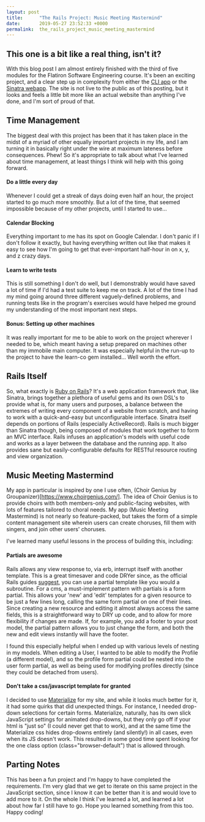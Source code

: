 ```yaml
---
layout: post
title:      "The Rails Project: Music Meeting Mastermind"
date:       2019-05-27 23:52:33 +0000
permalink:  the_rails_project_music_meeting_mastermind
---
```


## This one is a bit like a real thing, isn't it?

With this blog post I am almost entirely finished with the third of five modules for the Flatiron Software Engineering course. It's been an exciting project, and a clear step up in complexity from either the [CLI app](https://artrexdenthur.github.io/CLI_process) or the [Sinatra webapp](https://artrexdenthur.github.io/board_game_hoard).
The site is not live to the public as of this posting, but it looks and feels a little bit more like an actual website than anything I've done, and I'm sort of proud of that.

## Time Management

The biggest deal with this project has been that it has taken place in the midst of a myriad of other equally important projects in my life, and I am turning it in basically right under the wire at maximum lateness before consequences. Phew! So it's appropriate to talk about what I've learned about time management, at least things I think will help with this going forward.

#### Do a little every day
Whenever I could get a streak of days doing even half an hour, the project started to go much more smoothly. But a lot of the time, that seemed impossible because of my other projects, until I started to use...

#### Calendar Blocking
Everything important to me has its spot on Google Calendar. I don't panic if I don't follow it exactly, but having everything written out like that makes it easy to see how I'm going to get that ever-important half-hour in on x, y, and z crazy days.

#### Learn to write tests
This is still something I don't do well, but I demonstrably would have saved a lot of time if I'd had a test suite to keep me on track. A lot of the time I had my mind going around three different vaguely-defined problems, and running tests like in the program's exercises would have helped me ground my understanding of the most important next steps.

#### Bonus: Setting up other machines
It was really important for me to be able to work on the project wherever I needed to be, which meant having a setup prepared on machines other than my immobile main computer. It was especially helpful in the run-up to the project to have the learn-co gem installed... Well worth the effort.

## Rails Itself

So, what exactly is [Ruby on Rails](https://rubyonrails.org/)? It's a web application framework that, like Sinatra, brings together a plethora of useful gems and its own DSL's to provide what is, for many users and purposes, a balance between the extremes of writing every component of a  website from scratch, and having to work with a quick-and-easy but unconfigurable interface.
Sinatra itself depends on portions of Rails (especially ActiveRecord). Rails is much bigger than Sinatra though, being composed of modules that work together to form an MVC interface. Rails infuses an application's models with useful code and works as a layer between the database and the running app. It also provides sane but easily-configurable defaults for RESTful resource routing and view organization.

## Music Meeting Mastermind

My app in particular is inspired by one I use often, (Choir Genius by Groupanizer)[https://www.choirgenius.com/]. The idea of Choir Genius is to provide choirs with both members-only and public-facing websites, with lots of features tailored to choral needs. 
My app (Music Meeting Mastermind) is not nearly so feature-packed, but takes the form of a simple content management site wherein users can create choruses, fill them with singers, and join other users' choruses. 

I've learned many useful lessons in the process of building this, including:

#### Partials are awesome

Rails allows any view response to, via erb, interrupt itself with another template. This is a great timesaver and code DRYer since, as the official Rails guides [suggest](https://guides.rubyonrails.org/layouts_and_rendering.html#using-partials), you can use a partial template like you would a subroutine. For a cms, a must-implement pattern with partials is a form partial. This allows your 'new' and 'edit' templates for a given resource to be just a few lines long, calling the same form partial on one of their lines. Since creating a new resource and editing it almost always access the same fields, this is a straightforward way to DRY up code, and to allow for more flexibility if changes are made. If, for example, you add a footer to your post model, the partial pattern allows you to just change the form, and both the new and edit views instantly will have the footer.

I found this especially helpful when I ended up with various levels of nesting in my models. When editing a User, I wanted to be able to modify the Profile (a different model), and so the profile form partial could be nested into the user form partial, as well as being used for modifying profiles directly (since they could be detached from users).

#### Don't take a css/javascript template for granted

I decided to use [Materialize](http://materialize.labs.my) for my site, and while it looks much better for it, it had some quirks that did unexpected things. For instance, I needed drop-down selections for certain forms. Materialize, naturally, has its own slick JavaScript settings for animated drop-downs, but they only go off if your html is "just so" (I could never get that to work), and at the same time the Materialize css hides drop-downs entirely (and silently!) in all cases, even when its JS doesn't work. This resulted in some good time spent looking for the one class option (class="browser-default") that is allowed through.

## Parting Notes

This has been a fun project and I'm happy to have completed the requirements. I'm very glad that we get to iterate on this same project in the JavaScript section, since I know it can be better than it is and would love to add more to it.
On the whole I think I've learned a lot, and learned a lot about how far I still have to go. Hope you learned something from this too. Happy coding!


